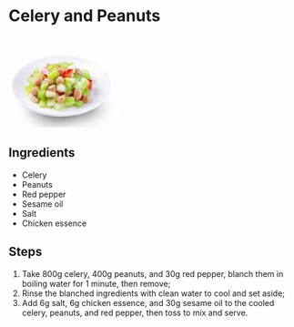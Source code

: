 # Celery and Peanuts

![Celery and Peanuts](../../images/%E8%A5%BF%E8%8A%B9%E8%8A%B1%E7%94%9F%E7%B1%B3.jpg)


## Ingredients

- Celery
- Peanuts
- Red pepper
- Sesame oil
- Salt
- Chicken essence

## Steps

1. Take 800g celery, 400g peanuts, and 30g red pepper, blanch them in boiling water for 1 minute, then remove;
2. Rinse the blanched ingredients with clean water to cool and set aside;
3. Add 6g salt, 6g chicken essence, and 30g sesame oil to the cooled celery, peanuts, and red pepper, then toss to mix and serve.